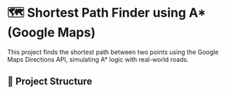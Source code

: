 # 🗺️ Shortest Path Finder using A* (Google Maps)

This project finds the shortest path between two points using the Google Maps Directions API, simulating A* logic with real-world roads.

## 📁 Project Structure

